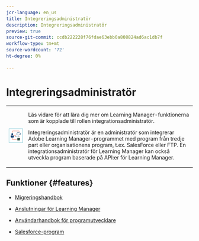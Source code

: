 ```yaml
---
jcr-language: en_us
title: Integreringsadministratör
description: Integreringsadministratör
preview: true
source-git-commit: ccdb222228f76fdae63ebb0a808824ad6ac1db7f
workflow-type: tm+mt
source-wordcount: '72'
ht-degree: 0%

---
```




# Integreringsadministratör

<table> 
 <tbody>
  <tr> 
   <td><img src="assets/integration-admin2.png"></td> 
   <td><p>Läs vidare för att lära dig mer om Learning Manager-funktionerna som är kopplade till rollen integrationsadministratör. </p> <p>Integreringsadministratör är en administratör som integrerar Adobe Learning Manager-programmet med program från tredje part eller organisationens program, t.ex. SalesForce eller FTP. En integrationsadministratör för Learning Manager kan också utveckla program baserade på API:er för Learning Manager. </p></td> 
  </tr> 
 </tbody>
</table>

## Funktioner {#features}

* [Migreringshandbok](integration-admin/feature-summary/migration-manual.md)

* [Anslutningar för Learning Manager](integration-admin/feature-summary/connectors.md)
* [Användarhandbok för programutvecklare](integration-admin/feature-summary/developer-manual.md)
* [Salesforce-program](integration-admin/feature-summary/sfdc-app.md)

